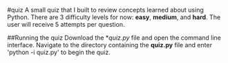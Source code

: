 #quiz
A small quiz that I built to review concepts learned about using Python. 
There are 3 difficulty levels for now: **easy**, **medium**, and **hard**. The user will receive 5 attempts per question. 

##Running the quiz
Download the **quiz.py* file and open the command line interface. Navigate to the directory containing the **quiz.py** file
and enter 'python -i quiz.py' to begin the quiz. 